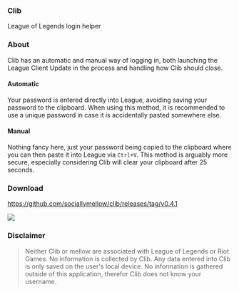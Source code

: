 ### Clib

League of Legends login helper

### About

Clib has an automatic and manual way of logging in, both launching the League Client Update in the process and handling how Clib should close.

#### Automatic

Your password is entered directly into League, avoiding saving your password to the clipboard. When using this method, it is recommended to use a unique password in case it is accidentally pasted somewhere else.

#### Manual

Nothing fancy here, just your password being copied to the clipboard where you can then paste it into League via `Ctrl+V`. This method is arguably more secure, especially considering Clib will clear your clipboard after 25 seconds.

### Download

https://github.com/sociallymellow/clib/releases/tag/v0.4.1

<img src='https://github.com/sociallymellow/clib/blob/master/images/clib.0.4.1.png?raw=true'>

### Disclaimer
> Neither Clib or mellow are associated with League of Legends or Riot Games. No information is collected by Clib. Any data entered into Clib is only saved on the user's local device. No information is gathered outside of this application, therefor Clib does not know your username.
